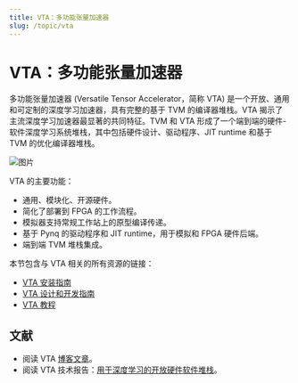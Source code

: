 ```yaml
---
title: VTA：多功能张量加速器
slug: /topic/vta
---
```


# VTA：多功能张量加速器

多功能张量加速器 (Versatile Tensor Accelerator，简称 VTA) 是一个开放、通用和可定制的深度学习加速器，具有完整的基于 TVM 的编译器堆栈。VTA 揭示了主流深度学习加速器最显著的共同特征。TVM 和 VTA 形成了一个端到端的硬件-软件深度学习系统堆栈，其中包括硬件设计、驱动程序、JIT runtime 和基于 TVM 的优化编译器堆栈。

![图片](/img/docs/uwsampl/web-data/main/vta/blogpost/vta_overview.png)

VTA 的主要功能：

* 通用、模块化、开源硬件。
* 简化了部署到 FPGA 的工作流程。
* 模拟器支持常规工作站上的原型编译传递。
* 基于 Pynq 的驱动程序和 JIT runtime，用于模拟和 FPGA 硬件后端。
* 端到端 TVM 堆栈集成。

本节包含与 VTA 相关的所有资源的链接：

* [VTA 安装指南](vta/install)
* [VTA 设计和开发指南](vta/dev)
* [VTA 教程](vta/tutorials)

## 文献

* 阅读 VTA [博客文章](https://tvm.apache.org/2018/07/12/vta-release-announcement)。
* 阅读 VTA 技术报告：[用于深度学习的开放硬件软件堆栈](https://arxiv.org/abs/1807.04188)。
